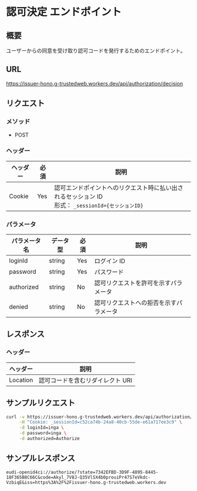 # 認可決定 エンドポイント

## 概要

ユーザーからの同意を受け取り認可コードを発行するためのエンドポイント。

## URL

https://issuer-hono.g-trustedweb.workers.dev/api/authorization/decision

## リクエスト

### メソッド

- POST

### ヘッダー

| ヘッダー | 必須 | 説明                                                                                                |
| -------- | ---- | --------------------------------------------------------------------------------------------------- |
| Cookie   | Yes  | 認可エンドポイントへのリクエスト時に払い出されるセッション ID<br>形式： `_sessionId={セッションID}` |

### パラメータ

| パラメータ名 | データ型 | 必須 | 説明                                   |
| ------------ | -------- | ---- | -------------------------------------- |
| loginId      | string   | Yes  | ログイン ID                            |
| password     | string   | Yes  | パスワード                             |
| authorized   | string   | No   | 認可リクエストを許可を示すパラメータ   |
| denied       | string   | No   | 認可リクエストへの拒否を示すパラメータ |

## レスポンス

### ヘッダー

| ヘッダー | 説明                             |
| -------- | -------------------------------- |
| Location | 認可コードを含むリダイレクト URI |

## サンプルリクエスト

```sh
curl -v https://issuer-hono.g-trustedweb.workers.dev/api/authorization/decision \
     -H "Cookie: _sessionId=c52ca74b-24a8-40cb-55de-e61a717ee3c9" \
     -d loginId=inga \
     -d password=inga \
     -d authorized=Authorize
```

## サンプルレスポンス

```text
eudi-openid4ci://authorize/?state=7342EFBD-3D9F-4895-8445-18F365B8C66C&code=Akyl_7V8J-Q35VlSX4b0prouiPr47S7eVkdc-VzbiqE&iss=https%3A%2F%2Fissuer-hono.g-trustedweb.workers.dev
```
